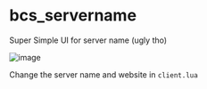 # bcs_servername
Super Simple UI for server name (ugly tho)

![image](https://user-images.githubusercontent.com/60974759/178089368-824d71d9-9c8a-4b93-991c-0d01c5be5869.png)

Change the server name and website in `client.lua`
